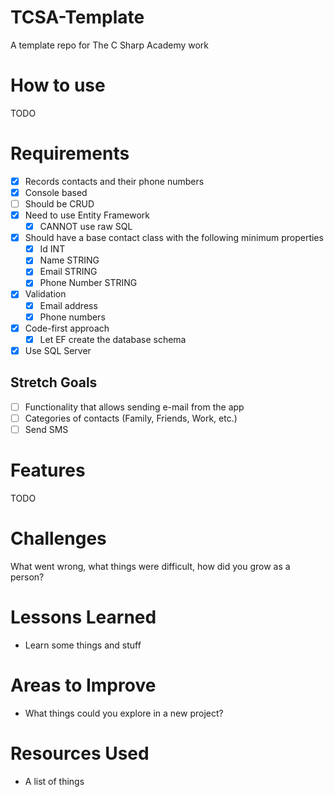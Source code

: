 # TCSA-Template
A template repo for The C Sharp Academy work

# How to use

TODO

# Requirements

- [X] Records contacts and their phone numbers
- [X] Console based
- [ ] Should be CRUD
- [X] Need to use Entity Framework
  - [X] CANNOT use raw SQL
- [X] Should have a base contact class with the following minimum properties
  - [X] Id INT
  - [X] Name STRING
  - [X] Email STRING
  - [X] Phone Number STRING
- [X] Validation
  - [X] Email address
  - [X] Phone numbers
- [X] Code-first approach
  - [X] Let EF create the database schema
- [X] Use SQL Server

## Stretch Goals

- [ ] Functionality that allows sending e-mail from the app
- [ ] Categories of contacts (Family, Friends, Work, etc.)
- [ ] Send SMS

# Features

TODO

# Challenges

What went wrong, what things were difficult, how did you grow as a person?

# Lessons Learned

- Learn some things and stuff

# Areas to Improve

- What things could you explore in a new project?

# Resources Used

- A list of things
